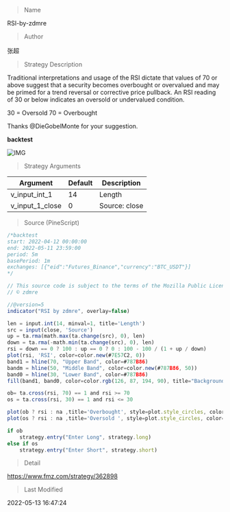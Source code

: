 
> Name

RSI-by-zdmre

> Author

张超

> Strategy Description

Traditional interpretations and usage of the RSI dictate that values of 70 or above suggest that a security becomes overbought or overvalued and may be primed for a trend reversal or corrective price pullback. An RSI reading of 30 or below indicates an oversold or undervalued condition.

30 = Oversold
70 = Overbought

Thanks @DieGobelMonte for your suggestion.

**backtest**

 ![IMG](https://www.fmz.com/upload/asset/10d58845636280dcd8d.png) 

> Strategy Arguments



|Argument|Default|Description|
|----|----|----|
|v_input_int_1|14|Length|
|v_input_1_close|0|Source: close|high|low|open|hl2|hlc3|hlcc4|ohlc4|


> Source (PineScript)

``` javascript
/*backtest
start: 2022-04-12 00:00:00
end: 2022-05-11 23:59:00
period: 5m
basePeriod: 1m
exchanges: [{"eid":"Futures_Binance","currency":"BTC_USDT"}]
*/

// This source code is subject to the terms of the Mozilla Public License 2.0 at https://mozilla.org/MPL/2.0/
// © zdmre

//@version=5
indicator("RSI by zdmre", overlay=false)

len = input.int(14, minval=1, title='Length')
src = input(close, 'Source')
up = ta.rma(math.max(ta.change(src), 0), len)
down = ta.rma(-math.min(ta.change(src), 0), len)
rsi = down == 0 ? 100 : up == 0 ? 0 : 100 - 100 / (1 + up / down)
plot(rsi, 'RSI', color=color.new(#7E57C2, 0))
band1 = hline(70, "Upper Band", color=#787B86)
bandm = hline(50, "Middle Band", color=color.new(#787B86, 50))
band0 = hline(30, "Lower Band", color=#787B86)
fill(band1, band0, color=color.rgb(126, 87, 194, 90), title="Background")

ob= ta.cross(rsi, 70) == 1 and rsi >= 70
os = ta.cross(rsi, 30) == 1 and rsi <= 30

plot(ob ? rsi : na ,title='Overbought', style=plot.style_circles, color=color.new(color.red, 0), linewidth=5)
plot(os ? rsi : na ,title='Oversold ', style=plot.style_circles, color=color.new(color.green, 0), linewidth=5)

if ob
    strategy.entry("Enter Long", strategy.long)
else if os
    strategy.entry("Enter Short", strategy.short)
```

> Detail

https://www.fmz.com/strategy/362898

> Last Modified

2022-05-13 16:47:24
